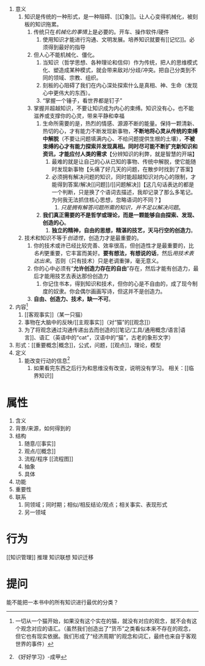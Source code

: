 1. 意义
	1. 知识是传统的一种形式，是一种阻碍、[[幻象]]。让人心变得机械化，被刻板的知识拖累。
		1. 传统只在*机械化的事情*上是必要的。开车、操作软件/硬件
			1. 使用知识才能进行沟通、文明发展。培养知识就要有[[记忆]]。必须得到最好的指导
		2. 但人心不能机械化、僵化。
			1. 当知识（哲学思想、各种理论和信仰）作为传统，把人的思维模式化、塑造成某种模式，就会带来敌对/分歧/冲突。把自己分类到不同的领域、宗教、组织。
			2. 刻板的心阻碍了我们在内心深处探索什么是真相、神、生命（发现心中更伟大的东西）。
			3. “掌握一个锤子，看世界都是钉子”
		3. 掌握并超越知识，不要让知识成为内心的束缚。知识没有心，也不能滋养或支撑你的心灵，带来平静和幸福
			1. 生命所需要的是，热烈的情感、源源不断的能量。保持一颗清新、热切的心，才有能力不断发现新事物，**不断地将心灵从传统的束缚中解脱**（不要让问题填满内心、不给问题提供生根的土壤），**不被束缚的心才有能力探索并发现真相。同时尽可能不断扩充新知识和资讯，才能应付人类的需求**【分辨知识的利弊，就是智慧的开端】
				1. 最难的就是让自己的心从已知的事物、传统中解脱，使它能随时发现新事物【头痛了好几天的问题，在散步时找到了答案】
				2. 必须拥有解决问题的知识，同时能超越知识对内心的限制，才能得到答案/解决[[问题]]/[[问题解决]]【这几句话表达的都是一个判断，只是换了个语词去描述，我却记录了那么多笔记。为何我无法抓住核心思想，忽略语词的不同？】
					1. *只是拥有解答问题所需的知识，并不足以解决问题*。
			2. **我们真正需要的不是哲学或理论，而是一颗能够自由探索、发现、创造的心**。
				1. **独立的精神，自由的思想，精湛的技艺，天马行空的创造力**。
	2. 技术和知识不等于*创造性*，创造力才是最重要的。
		1. 你的技术或许已经比较完善、效率很高，但创造性才是最重要的，比*名利*更重要，它丰富而美好。**要有想法，有想说的话**，然后*用技术表达出来*。否则（只有技术）只是老调重弹，毫无意义。
		2. 你的心中必须有“**允许创造力存在的自由**”存在，然后才能有创造力，最后才能用技艺去表达那份创造力
			1. 你记住书本，得到知识和技术，但你的心是不自由的，成了现今制度的奴隶。你会偶尔画画写诗，但这并不是创造力。
		3. **自由、创造力、技术，缺一不可**。
2. 内容[^2] 
	1. [[客观事实]]（某一只猫）
	2. 事物在大脑中的反映/[[主观事实]]（对“猫”的[[观念]]）
	3. 为了将观念通过沟通传递出去而创造的[[笔记/工具/通用概念/语言|语言]]、语汇（英语中的“cat”，汉语中的“猫”，古老的象形文字）
3. 形式：[[重要概念|概念]]，公式，问题，[[观点]]，理论，模型
4. 定义
	1. 能改变行动的信息[^1] 
		1. 如果看完东西之后行为和思维没有改变，说明没有学习。
相关：[[临界知识]] 
# 属性
1. 含义
2. 背景/来源，如何得到的
3. 结构
	1. 随意/[[事实]] 
	2. 观点/[[概念]] 
	3. 流程/程序 [[流程图]] 
	4. 抽象
	5. 具体
4. 功能
5. 重要性
6. 联系
	1. 同领域；同时期；相似/相反结论/观点；相关事实、表现形式
	2. 另一领域
# 行为
[[知识管理]]
推理
知识联想
知识迁移

# 提问
能不能把一本书中的所有知识进行最优的分类？

[^1]: 《好好学习》-成甲
[^2]: 一切从一个猫开始，如果没有这个实在的猫，就没有对应的观念，就不会有这个观念对应的语汇。（虽然我们创造出了“货币”之类看似本来不存在的观念，但它也有现实依据。我们形成了“经济周期”的观念和词汇，最终也来自于客观世界的事件）